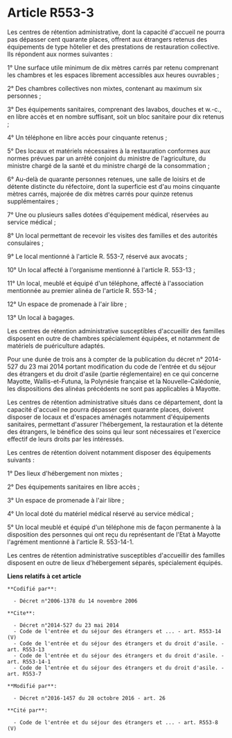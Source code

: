 # Article R553-3

Les centres de rétention administrative, dont la capacité d'accueil ne pourra pas dépasser cent quarante places, offrent aux
étrangers retenus des équipements de type hôtelier et des prestations de restauration collective. Ils répondent aux normes
suivantes : 

1° Une surface utile minimum de dix mètres carrés par retenu comprenant les chambres et les espaces librement accessibles aux
heures ouvrables ; 

2° Des chambres collectives non mixtes, contenant au maximum six personnes ; 

3° Des équipements sanitaires, comprenant des lavabos, douches et w.-c., en libre accès et en nombre suffisant, soit un bloc
sanitaire pour dix retenus ; 

4° Un téléphone en libre accès pour cinquante retenus ; 

5° Des locaux et matériels nécessaires à la restauration conformes aux normes prévues par un arrêté conjoint du ministre de
l'agriculture, du ministre chargé de la santé et du ministre chargé de la consommation ; 

6° Au-delà de quarante personnes retenues, une salle de loisirs et de détente distincte du réfectoire, dont la superficie est
d'au moins cinquante mètres carrés, majorée de dix mètres carrés pour quinze retenus supplémentaires ; 

7° Une ou plusieurs salles dotées d'équipement médical, réservées au service médical ; 

8° Un local permettant de recevoir les visites des familles et des autorités consulaires ; 

9° Le local mentionné à l'article R. 553-7, réservé aux avocats ; 

10° Un local affecté à l'organisme mentionné à l'article R. 553-13 ; 

11° Un local, meublé et équipé d'un téléphone, affecté à l'association mentionnée au premier alinéa de l'article R. 553-14 ; 

12° Un espace de promenade à l'air libre ; 

13° Un local à bagages. 

Les centres de rétention administrative susceptibles d'accueillir des familles disposent en outre de chambres spécialement
équipées, et notamment de matériels de puériculture adaptés. 

Pour une durée de trois ans à compter de la publication du décret n° 2014-527 du 23 mai 2014 portant modification du code de
l'entrée et du séjour des étrangers et du droit d'asile (partie réglementaire) en ce qui concerne Mayotte, Wallis-et-Futuna,
la Polynésie française et la Nouvelle-Calédonie, les dispositions des alinéas précédents ne sont pas applicables à Mayotte. 

Les centres de rétention administrative situés dans ce département, dont la capacité d'accueil ne pourra dépasser cent
quarante places, doivent disposer de locaux et d'espaces aménagés notamment d'équipements sanitaires, permettant d'assurer
l'hébergement, la restauration et la détente des étrangers, le bénéfice des soins qui leur sont nécessaires et l'exercice
effectif de leurs droits par les intéressés. 

Les centres de rétention doivent notamment disposer des équipements suivants : 

1° Des lieux d'hébergement non mixtes ; 

2° Des équipements sanitaires en libre accès ; 

3° Un espace de promenade à l'air libre ; 

4° Un local doté du matériel médical réservé au service médical ; 

5° Un local meublé et équipé d'un téléphone mis de façon permanente à la disposition des personnes qui ont reçu du
représentant de l'Etat à Mayotte l'agrément mentionné à l'article R. 553-14-1. 

Les centres de rétention administrative susceptibles d'accueillir des familles disposent en outre de lieux d'hébergement
séparés, spécialement équipés.

**Liens relatifs à cet article**

	**Codifié par**:

	  - Décret n°2006-1378 du 14 novembre 2006

	**Cite**:

	  - Décret n°2014-527 du 23 mai 2014
	  - Code de l'entrée et du séjour des étrangers et ... - art. R553-14 (V)
	  - Code de l'entrée et du séjour des étrangers et du droit d'asile. - art. R553-13
	  - Code de l'entrée et du séjour des étrangers et du droit d'asile. - art. R553-14-1
	  - Code de l'entrée et du séjour des étrangers et du droit d'asile. - art. R553-7

	**Modifié par**:

	  - Décret n°2016-1457 du 28 octobre 2016 - art. 26

	**Cité par**:

	  - Code de l'entrée et du séjour des étrangers et ... - art. R553-8 (V)
